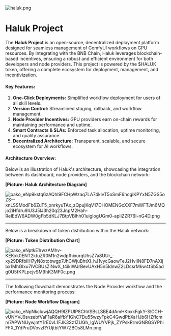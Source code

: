 ![haluk.png](https://cdn.dorahacks.io/static/files/194219baffa030de4db4cc246d798972.png)


# Haluk Project

The **Haluk Project** is an open-source, decentralized deployment platform designed for seamless management of ComfyUI workflows on GPU resources. By integrating with the BNB Chain, Haluk leverages blockchain-based incentives, ensuring a robust and efficient environment for both developers and node providers. This project is powered by the $HALUK token, offering a complete ecosystem for deployment, management, and incentivization.

#### Key Features:
1. **One-Click Deployments:** Simplified workflow deployment for users of all skill levels.
2. **Version Control:** Streamlined staging, rollback, and workflow management.
3. **Node Provider Incentives:** GPU providers earn on-chain rewards for maintaining performance and uptime.
4. **Smart Contracts & SLAs:** Enforced task allocation, uptime monitoring, and quality assurance.
5. **Decentralized Architecture:** Transparent, scalable, and secure ecosystem for AI workflows.

#### Architecture Overview:
Below is an illustration of Haluk's architecture, showcasing the integration between its dashboard, node providers, and the blockchain network:

**[Picture: Haluk Architecture Diagram]**


![pako_eNp9kstq6zAQhl9FCHpWzaq7LA74klvT5oSmF6hcgiKPYxN5ZGS5oZS--xnLSSModFb6ZuT5_xnrkyuTAx_zQpujKqV17DHOMENGcXXF7mWFTJm6MQjo2iHfdru9lU3J5lJ3h20q23JnpM2Hah-ReIEdW6ADW0gFb5dKLJ7BtpVBlhh01uiglogUGm0-apIiZZR76I-nG4D.png](https://cdn.dorahacks.io/static/files/19419916fc2297d16bf255b40988db29.png)

---

Below is a breakdown of token distribution within the Haluk network:

**[Picture: Token Distribution Chart]**

![pako_eNptkE1rwzAMhv-KEKxk0ENT2ktuZR0M1n2wdpfhixurqUhsZ7a8UUr_-xy29DRfbIlH7yN8xtobwgp7JhCWjuBhtXl_hJ1vycGaowTeJ2HvlIN8FD7nAXijbx1MhGIxu7lVCBUsZiNwX_t4ikIWJrBevUAxH5n5ldnwZ2LDcsrMkw4tSb5adg0U5fKPLpcjvSM9hK3MF0c.png](https://cdn.dorahacks.io/static/files/1941992050945838781642e461098c89.png)

---

The following flowchart demonstrates the Node Provider workflow and the performance monitoring process:

**[Picture: Node Workflow Diagram]**

![pako_eNpNkcluwjAQQH9lZPUIP8ChVSBsLSBE4dAmHKbxkFgkY-SlCCH-vUNYVJ9svzebfVaF1aR6alfbY1GhC7Du55wzyFpkC4GwdPbXaHJb6HZfIcmm7APWNUywjntY1rE0vL1FJK3Sz1ZUGh_IgWUYVPjk_ZYPskRrmGNRGSYPhiFFX_1YdPruDVovzRYUjtbtYW7ZBOs8LMn.png](https://cdn.dorahacks.io/static/files/19419922fd26bd54014b71845dc997bf.png)

